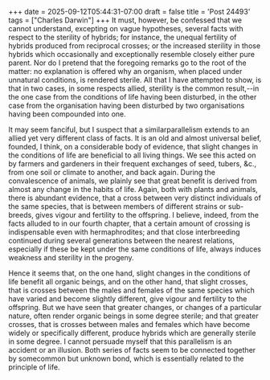 +++
date = 2025-09-12T05:44:31-07:00
draft = false
title = 'Post 24493'
tags = ["Charles Darwin"]
+++
It must, however, be confessed that we cannot understand, excepting on vague hypotheses, several facts with respect to the sterility of hybrids; for instance, the unequal fertility of hybrids produced from reciprocal crosses; or the increased sterility in those hybrids which occasionally and exceptionally resemble closely either pure parent. Nor do I pretend that the foregoing remarks go to the root of the matter: no explanation is offered why an organism, when placed under unnatural conditions, is rendered sterile. All that I have attempted to show, is that in two cases, in some respects allied, sterility is the common result,--in the one case from the conditions of life having been disturbed, in the other case from the organisation having been disturbed by two organisations having been compounded into one.

It may seem fanciful, but I suspect that a similarparallelism extends to an allied yet very different class of facts. It is an old and almost universal belief, founded, I think, on a considerable body of evidence, that slight changes in the conditions of life are beneficial to all living things. We see this acted on by farmers and gardeners in their frequent exchanges of seed, tubers, &c., from one soil or climate to another, and back again. During the convalescence of animals, we plainly see that great benefit is derived from almost any change in the habits of life. Again, both with plants and animals, there is abundant evidence, that a cross between very distinct individuals of the same species, that is between members of different strains or sub-breeds, gives vigour and fertility to the offspring. I believe, indeed, from the facts alluded to in our fourth chapter, that a certain amount of crossing is indispensable even with hermaphrodites; and that close interbreeding continued during several generations between the nearest relations, especially if these be kept under the same conditions of life, always induces weakness and sterility in the progeny.

Hence it seems that, on the one hand, slight changes in the conditions of life benefit all organic beings, and on the other hand, that slight crosses, that is crosses between the males and females of the same species which have varied and become slightly different, give vigour and fertility to the offspring. But we have seen that greater changes, or changes of a particular nature, often render organic beings in some degree sterile; and that greater crosses, that is crosses between males and females which have become widely or specifically different, produce hybrids which are generally sterile in some degree. I cannot persuade myself that this parallelism is an accident or an illusion. Both series of facts seem to be connected together by somecommon but unknown bond, which is essentially related to the principle of life.
